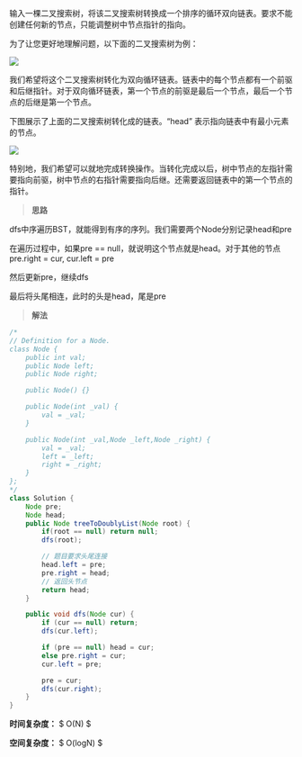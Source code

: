 输入一棵二叉搜索树，将该二叉搜索树转换成一个排序的循环双向链表。要求不能创建任何新的节点，只能调整树中节点指针的指向。

为了让您更好地理解问题，以下面的二叉搜索树为例：

 ![](https://typora-us.oss-us-west-1.aliyuncs.com/20220317114030.png)

 

我们希望将这个二叉搜索树转化为双向循环链表。链表中的每个节点都有一个前驱和后继指针。对于双向循环链表，第一个节点的前驱是最后一个节点，最后一个节点的后继是第一个节点。

下图展示了上面的二叉搜索树转化成的链表。“head” 表示指向链表中有最小元素的节点。

![](https://typora-us.oss-us-west-1.aliyuncs.com/20220317114048.png)  

特别地，我们希望可以就地完成转换操作。当转化完成以后，树中节点的左指针需要指向前驱，树中节点的右指针需要指向后继。还需要返回链表中的第一个节点的指针。

> **思路**

dfs中序遍历BST，就能得到有序的序列。我们需要两个Node分别记录head和pre

在遍历过程中，如果pre == null，就说明这个节点就是head。对于其他的节点 pre.right = cur, cur.left = pre

然后更新pre，继续dfs

最后将头尾相连，此时的头是head，尾是pre



> **解法**

```java
/*
// Definition for a Node.
class Node {
    public int val;
    public Node left;
    public Node right;

    public Node() {}

    public Node(int _val) {
        val = _val;
    }

    public Node(int _val,Node _left,Node _right) {
        val = _val;
        left = _left;
        right = _right;
    }
};
*/
class Solution {
    Node pre;
    Node head;
    public Node treeToDoublyList(Node root) {
        if(root == null) return null;
        dfs(root);

        // 题目要求头尾连接
        head.left = pre;
        pre.right = head;
        // 返回头节点
        return head;
    }

    public void dfs(Node cur) {
        if (cur == null) return;
        dfs(cur.left);

        if (pre == null) head = cur;
        else pre.right = cur;
        cur.left = pre;

        pre = cur;
        dfs(cur.right); 
    }
}
```

**时间复杂度：** $ O(N) $

**空间复杂度：** $ O(logN) $